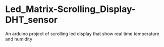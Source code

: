 # Led_Matrix-Scrolling_Display-DHT_sensor

An arduino project of scrolling led display that show real time temperature and humidity
